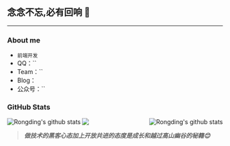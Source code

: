 ## 念念不忘,必有回响 👋
---
### About me

-  `前端开发`
- QQ：``
- Team：``
- Blog： 
- 公众号：``

### GitHub Stats
<div align="center">
    <a href="https://github.com/songlujie">
        <img align="left" src="https://github-readme-stats.vercel.app/api?username=songlujie&show_icons=truee&include_all_commits=true&theme=onedark&hide=prs" alt="Rongding's github stats"/>
    </a>
    <a href="https://github.com/songlujie">
        <img align="right" src="https://github-readme-stats.vercel.app/api/top-langs/?username=songlujie&layout=compact&show_icons=truee&include_all_commits=true&theme=onedark&card_width=230" alt="Rongding's github stats"/>
    </a>
</div>


![](https://activity-graph.herokuapp.com/graph?username=songlujie&theme=github)



> ***做技术的黑客心态加上开放共进的态度是成长和越过高山幽谷的秘籍😊***
